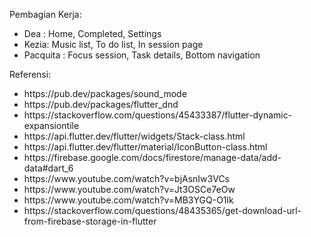 Pembagian Kerja:<br>
<ul>
<li>Dea : Home, Completed, Settings </li>
<li>Kezia: Music list, To do list, In session page</li>
<li>Pacquita : Focus session, Task details, Bottom navigation</li>
</ul>

Referensi:<br>
<ul>
<li>https://pub.dev/packages/sound_mode</li>
<li>https://pub.dev/packages/flutter_dnd</li>
<li>https://stackoverflow.com/questions/45433387/flutter-dynamic-expansiontile</li>
<li>https://api.flutter.dev/flutter/widgets/Stack-class.html</li>
<li>https://api.flutter.dev/flutter/material/IconButton-class.html</li>
<li>https://firebase.google.com/docs/firestore/manage-data/add-data#dart_6</li>
<li>https://www.youtube.com/watch?v=bjAsnIw3VCs</li>
<li>https://www.youtube.com/watch?v=Jt3OSCe7eOw</li>
<li>https://www.youtube.com/watch?v=MB3YGQ-O1lk</li>
<li>https://stackoverflow.com/questions/48435365/get-download-url-from-firebase-storage-in-flutter</li>
</ul>







